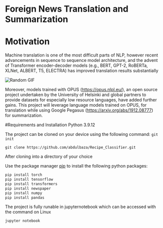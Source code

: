 # Foreign News Translation and Summarization

# Motivation

Machine translation is one of the most difficult parts of NLP, however
recent advancements in sequence to sequence model architecture, and the advent of Transformer encoder-decoder models (e.g., BERT, GPT-2, RoBERTa, XLNet, ALBERT, T5, ELECTRA) has improved translation results substantially

![Random GIF](https://media.giphy.com/media/VeWllmR9zfaco/giphy.gif) 

Moreover, models trained with OPUS (https://opus.nlpl.eu/), an open source project undertaken by the University of Helsinki and global partners to provide datasets
for especially low resource languages, have added further gains. This project will leverage language models trained on OPUS, for translation
while using Google Pegasus (https://arxiv.org/abs/1912.08777) for summarization.

#Requirements and Installation
Python 3.9.12

The project can be cloned on your device using the following command:
```git init```

```git clone https://github.com/abdulbaza/Recipe_Classifier.git```

After cloning into a directory of your choice

Use the package manager [pip](https://pip.pypa.io/en/stable/) to install the following python packages:
```bash
pip install torch
pip install tensorflow
pip install transformers
pip install newspaper
pip install numpy
pip install pandas
```
The project is fully runable in jupyternotebook which can be accessed with the command on Linux 
 ```bash
 jupyter notebook
```

